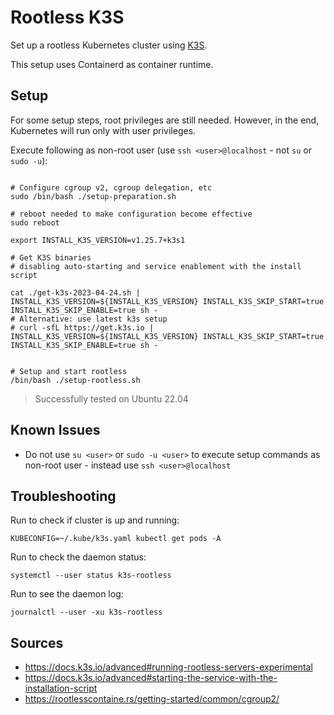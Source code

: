 # Rootless K3S
Set up a rootless Kubernetes cluster using [K3S](https://k3s.io/).

This setup uses Containerd as container runtime.

## Setup

For some setup steps, root privileges are still needed. 
However, in the end, Kubernetes will run only with user privileges.

Execute following as non-root user (use `ssh <user>@localhost` - not `su` or `sudo -u`):

```shell

# Configure cgroup v2, cgroup delegation, etc
sudo /bin/bash ./setup-preparation.sh

# reboot needed to make configuration become effective 
sudo reboot

export INSTALL_K3S_VERSION=v1.25.7+k3s1

# Get K3S binaries
# disabling auto-starting and service enablement with the install script

cat ./get-k3s-2023-04-24.sh | INSTALL_K3S_VERSION=${INSTALL_K3S_VERSION} INSTALL_K3S_SKIP_START=true INSTALL_K3S_SKIP_ENABLE=true sh -
# Alternative: use latest k3s setup
# curl -sfL https://get.k3s.io | INSTALL_K3S_VERSION=${INSTALL_K3S_VERSION} INSTALL_K3S_SKIP_START=true INSTALL_K3S_SKIP_ENABLE=true sh -


# Setup and start rootless
/bin/bash ./setup-rootless.sh
```

> Successfully tested on Ubuntu 22.04

## Known Issues

- Do not use `su <user>` or `sudo -u <user>` to execute setup commands as non-root user - instead use `ssh <user>@localhost`

## Troubleshooting
Run to check if cluster is up and running:
```shell
KUBECONFIG=~/.kube/k3s.yaml kubectl get pods -A
```

Run to check the daemon status:
```shell
systemctl --user status k3s-rootless
```

Run to see the daemon log:
```shell
journalctl --user -xu k3s-rootless
```

## Sources
- https://docs.k3s.io/advanced#running-rootless-servers-experimental
- https://docs.k3s.io/advanced#starting-the-service-with-the-installation-script
- https://rootlesscontaine.rs/getting-started/common/cgroup2/